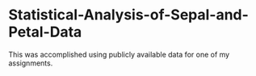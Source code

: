 # Statistical-Analysis-of-Sepal-and-Petal-Data
This was accomplished using publicly available data for one of my assignments.
